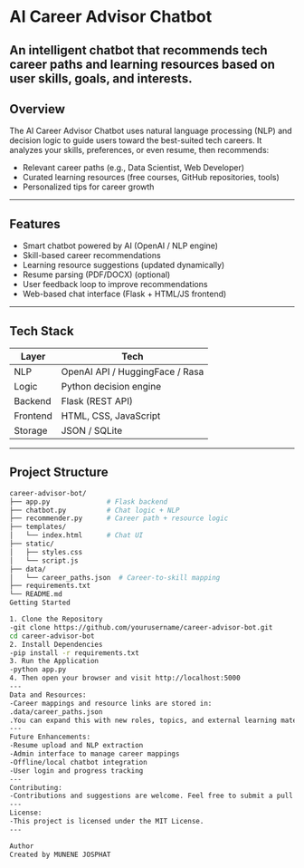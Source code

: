 # AI Career Advisor Chatbot
An intelligent chatbot that recommends tech career paths and learning resources based on user skills, goals, and interests.
---
## Overview
The AI Career Advisor Chatbot uses natural language processing (NLP) and decision logic to guide users toward the best-suited tech careers. It analyzes your skills, preferences, or even resume, then recommends:
- Relevant career paths (e.g., Data Scientist, Web Developer)
- Curated learning resources (free courses, GitHub repositories, tools)
- Personalized tips for career growth
---
## Features
- Smart chatbot powered by AI (OpenAI / NLP engine)
- Skill-based career recommendations
- Learning resource suggestions (updated dynamically)
- Resume parsing (PDF/DOCX) (optional)
- User feedback loop to improve recommendations
- Web-based chat interface (Flask + HTML/JS frontend)
---
## Tech Stack
| Layer       | Tech                          |
|-------------|-------------------------------|
| NLP         |OpenAI API / HuggingFace / Rasa|
| Logic       | Python decision engine        |
| Backend     | Flask (REST API)              |
| Frontend    | HTML, CSS, JavaScript         |
| Storage     | JSON / SQLite                 |
---
## Project Structure
```bash
career-advisor-bot/
├── app.py              # Flask backend
├── chatbot.py          # Chat logic + NLP
├── recommender.py      # Career path + resource logic
├── templates/
│   └── index.html      # Chat UI
├── static/
│   ├── styles.css
│   └── script.js
├── data/
│   └── career_paths.json  # Career-to-skill mapping
├── requirements.txt
└── README.md
Getting Started

1. Clone the Repository
-git clone https://github.com/yourusername/career-advisor-bot.git
cd career-advisor-bot
2. Install Dependencies
-pip install -r requirements.txt
3. Run the Application
-python app.py
4. Then open your browser and visit http://localhost:5000
---
Data and Resources:
-Career mappings and resource links are stored in:
.data/career_paths.json
.You can expand this with new roles, topics, and external learning materials.
---
Future Enhancements:
-Resume upload and NLP extraction
-Admin interface to manage career mappings
-Offline/local chatbot integration
-User login and progress tracking
---
Contributing:
-Contributions and suggestions are welcome. Feel free to submit a pull request or open an issue to improve the project.
---
License:
-This project is licensed under the MIT License.
---

Author
Created by MUNENE JOSPHAT
